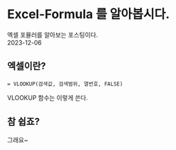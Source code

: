 # Excel-Formula 를 알아봅시다.

엑셀 포뮬러를 알아보는 포스팅이다.  
2023-12-06

## 엑셀이란?

```excel
= VLOOKUP(검색값, 검색범위, 열번호, FALSE)
```

VLOOKUP 함수는 이렇게 쓴다.

## 참 쉽죠?

그래요~
